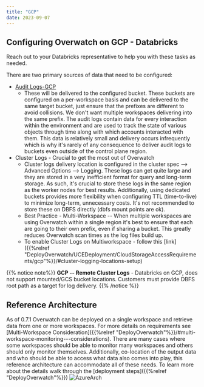 ```yaml
---
title: "GCP"
date: 2023-09-07
---
```


## Configuring Overwatch on GCP - Databricks
Reach out to your Databricks representative to help you with these tasks as needed.

There are two primary sources of data that need to be configured:
* [Audit Logs-GCP](https://docs.gcp.databricks.com/administration-guide/account-settings/audit-logs.html)
    * These will be delivered to the configured bucket. These buckets are configured on a per-workspace basis
      and can be delivered to the same target bucket, just ensure that the prefixes are different to avoid collisions.
      We don't want multiple workspaces delivering into the same prefix. The audit logs contain data for every interaction
      within the environment and are used to track the state of various objects through time along with which accounts
      interacted with them. This data is relatively small and delivery occurs infrequently which is why it's
      rarely of any consequence to deliver audit logs to buckets even outside of the control plane region.
* Cluster Logs - Crucial to get the most out of Overwatch
    * Cluster logs delivery location is configured in the cluster spec --> Advanced Options --> Logging. These logs can
      get quite large and they are stored in a very inefficient format for query and long-term storage. As such, it's
      crucial to store these logs in the same region as the worker nodes for best results. Additionally, using dedicated
      buckets provides more flexibility when configuring TTL (time-to-live) to minimize long-term, unnecessary costs.
      It's not recommended to store these on DBFS directly (dbfs mount points are ok).
    * Best Practice - Multi-Workspace -- When multiple workspaces are using Overwatch within a single region it's best to
      ensure that each are going to their own prefix, even if sharing a bucket. This greatly reduces Overwatch scan times
      as the log files build up.
    * To enable Cluster Logs on Multiworkspace - follow this [link]({{%relref "DeployOverwatch/UCEDeployment/CloudStorageAccessRequirements/gcp"%}}/#cluster-logging-locations-setup)

{{% notice note%}}
**GCP -- Remote Cluster Logs** - Databricks on GCP, does not support mounted/GCS bucket locations. Customers must
provide DBFS root path as a target for log delivery.
{{% /notice %}}


## Reference Architecture
As of 0.7.1 Overwatch can be deployed on a single workspace and retrieve data from one or more workspaces. For more details
on requirements see [Multi-Workspace Consideration]({{%relref "DeployOverwatch"%}}/#multi-workspace-monitoring---considerations).
There are many cases where some workspaces should be able to monitor many workspaces and others should only monitor
themselves. Additionally, co-location of the output data and who should be able to access what data also comes into play,
this reference architecture can accommodate all of these needs. To learn more about the details walk through the
[deployment steps]({{%relref "DeployOverwatch"%}})
![AzureArch](/images/EnvironmentSetup/Overwatch_Arch_AWS.png)
